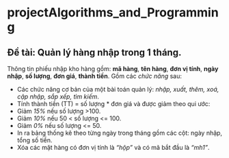 # projectAlgorithms_and_Programming
## Đề tài: Quản lý hàng nhập trong 1 tháng.
Thông tin phiếu nhập kho hàng gồm: **mã hàng**, **tên hàng**, **đơn vị tính**, **ngày nhập**, **số lượng**, **đơn giá**, **thành tiền**. Gồm các *chức năng* sau:
- Các chức năng cơ bản của một bài toán quản lý: *nhập, xuất, thêm, xoá, cập nhập, sắp xếp, tìm kiếm*.
- Tính thành tiền (TT) = số lượng * đơn giá và được giảm theo qui ước:
 - Giảm *15%*   nếu số lượng >100.
 - Giảm *10%*   nếu 50 < số lượng <= 100.
 - Giảm *0%* nếu số lượng <= 50.
- In ra bảng thống kê theo từng ngày trong tháng gồm các cột: ngày nhập, tổng số tiền.
- Xóa các mặt hàng có đơn vị tính là *“hộp”* và có mã bắt đầu là *“mh1”*.
